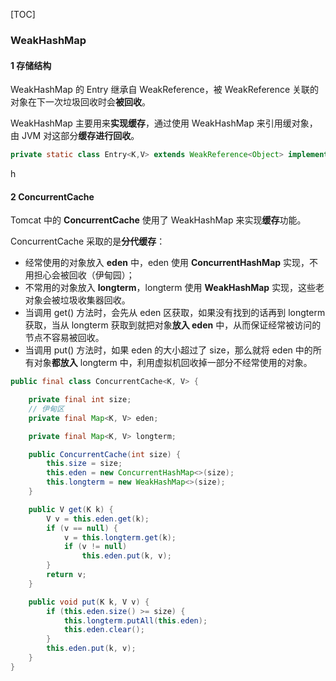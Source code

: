 [TOC]

### WeakHashMap

#### 1 存储结构

WeakHashMap 的 Entry 继承自 WeakReference，被 WeakReference 关联的对象在下一次垃圾回收时会**被回收**。

WeakHashMap 主要用来**实现缓存**，通过使用 WeakHashMap 来引用缓对象，由 JVM 对这部分**缓存进行回收**。

```java
private static class Entry<K,V> extends WeakReference<Object> implements Map.Entry<K,V>
```



h

#### 2 ConcurrentCache

Tomcat 中的 **ConcurrentCache** 使用了 WeakHashMap 来实现**缓存**功能。

ConcurrentCache 采取的是**分代缓存**：

- 经常使用的对象放入 **eden** 中，eden 使用 **ConcurrentHashMap** 实现，不用担心会被回收（伊甸园）；
- 不常用的对象放入 **longterm**，longterm 使用 **WeakHashMap** 实现，这些老对象会被垃圾收集器回收。
- 当调用  get() 方法时，会先从 eden 区获取，如果没有找到的话再到 longterm 获取，当从 longterm 获取到就把对象**放入 eden** 中，从而保证经常被访问的节点不容易被回收。
- 当调用 put() 方法时，如果 eden 的大小超过了 size，那么就将 eden 中的所有对象**都放入** longterm 中，利用虚拟机回收掉一部分不经常使用的对象。

```java
public final class ConcurrentCache<K, V> {

    private final int size;
    // 伊甸区
    private final Map<K, V> eden;

    private final Map<K, V> longterm;

    public ConcurrentCache(int size) {
        this.size = size;
        this.eden = new ConcurrentHashMap<>(size);
        this.longterm = new WeakHashMap<>(size);
    }

    public V get(K k) {
        V v = this.eden.get(k);
        if (v == null) {
            v = this.longterm.get(k);
            if (v != null)
                this.eden.put(k, v);
        }
        return v;
    }

    public void put(K k, V v) {
        if (this.eden.size() >= size) {
            this.longterm.putAll(this.eden);
            this.eden.clear();
        }
        this.eden.put(k, v);
    }
}
```

















